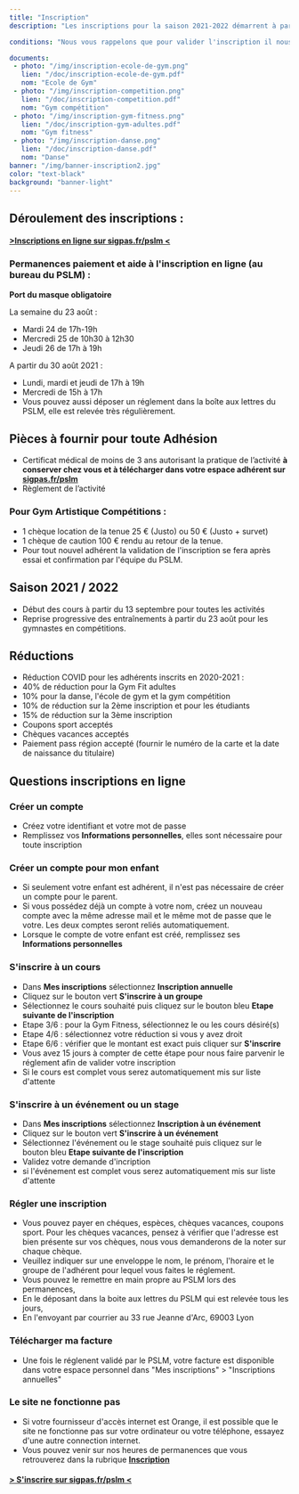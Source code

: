 ```yaml
---
title: "Inscription"
description: "Les inscriptions pour la saison 2021-2022 démarrent à partir du 1er juin.<br>Retrouvez tous les horaires d'inscription et les pièces à fournir ci dessous.<br>Les horaires des cours dispensés sont dans la rubrique Activités ainsi que sur la plaquette que vous trouverez ci-dessous."

conditions: "Nous vous rappelons que pour valider l'inscription il nous faut impérativement le règlement.<br> Le certificat médical est obligatoire pour les activités gyms."

documents:
 - photo: "/img/inscription-ecole-de-gym.png"
   lien: "/doc/inscription-ecole-de-gym.pdf"
   nom: "Ecole de Gym"
 - photo: "/img/inscription-competition.png"
   lien: "/doc/inscription-competition.pdf"
   nom: "Gym compétition"
 - photo: "/img/inscription-gym-fitness.png"
   lien: "/doc/inscription-gym-adultes.pdf"
   nom: "Gym fitness"
 - photo: "/img/inscription-danse.png"
   lien: "/doc/inscription-danse.pdf"
   nom: "Danse"
banner: "/img/banner-inscription2.jpg"
color: "text-black"
background: "banner-light"
---
```

## Déroulement des inscriptions :
#### <a href="https://sigpas.fr/pslm" target="_blank">>Inscriptions en ligne sur sigpas.fr/pslm <</a>


### Permanences paiement et aide à l'inscription en ligne (au bureau du PSLM) :
**Port du masque obligatoire**

La semaine du 23 août :

- Mardi 24 de 17h-19h
- Mercredi 25 de 10h30 à 12h30
- Jeudi 26 de 17h à 19h

A partir du 30 août 2021 :

- Lundi, mardi et jeudi de 17h à 19h
- Mercredi de 15h à 17h
- Vous pouvez aussi déposer un réglement dans la boîte aux lettres du PSLM, elle est relevée très régulièrement.


## Pièces à fournir pour toute Adhésion
- Certificat médical de moins de 3 ans autorisant la pratique de l’activité **à conserver chez vous et à télécharger dans votre espace adhérent sur <a href="https://sigpas.fr/pslm" target="_blank">sigpas.fr/pslm</a>**
- Règlement de l’activité

### Pour Gym Artistique Compétitions :
- 1 chèque location de la tenue 25 € (Justo) ou 50 € (Justo + survet)
- 1 chèque de caution 100 € rendu au retour de la tenue.
- Pour tout nouvel adhérent la validation de l'inscription se fera après essai et confirmation par l'équipe du PSLM.

## Saison 2021 / 2022
- Début des cours à partir du 13 septembre pour toutes les activités
- Reprise progressive des entraînements à partir du 23 août
pour les gymnastes en compétitions.

## Réductions
- Réduction COVID pour les adhérents inscrits en 2020-2021 :
- 40% de réduction pour la Gym Fit adultes
- 10% pour la danse, l'école de gym et la gym compétition
- 10% de réduction sur la 2ème inscription et pour les étudiants
- 15% de réduction sur la 3ème inscription
- Coupons sport acceptés
- Chèques vacances acceptés
- Paiement pass région accepté (fournir le numéro de la carte et la date de naissance du titulaire)

## Questions inscriptions en ligne

### Créer un compte
- Créez votre identifiant et votre mot de passe
- Remplissez vos **Informations personnelles**, elles sont nécessaire pour toute inscription

### Créer un compte pour mon enfant
- Si seulement votre enfant est adhérent, il n'est pas nécessaire de créer un compte pour le parent.
- Si vous possédez déjà un compte à votre nom, créez un nouveau compte avec la même adresse mail et le même mot de passe que le votre. Les deux comptes seront reliés automatiquement.
- Lorsque le compte de votre enfant est créé, remplissez ses **Informations personnelles**

### S'inscrire à un cours
- Dans **Mes inscriptions** sélectionnez **Inscription annuelle**
- Cliquez sur le bouton vert **S'inscrire à un groupe**
- Sélectionnez le cours souhaité puis cliquez sur le bouton bleu **Etape suivante de l'inscription**
- Etape 3/6 : pour la Gym Fitness, sélectionnez le ou les cours désiré(s)
- Etape 4/6 : sélectionnez votre réduction si vous y avez droit
- Etape 6/6 : vérifier que le montant est exact puis cliquer sur **S'inscrire**
- Vous avez 15 jours à compter de cette étape pour nous faire parvenir le réglement afin de valider votre inscription
- Si le cours est complet vous serez automatiquement mis sur liste d'attente

### S'inscrire à un événement ou un stage
- Dans **Mes inscriptions** sélectionnez **Inscription à un événement**
- Cliquez sur le bouton vert **S'inscrire à un événement**
- Sélectionnez l'événement ou le stage souhaité puis cliquez sur le bouton bleu **Etape suivante de l'inscription**
- Validez votre demande d'incription
- si l'événement est complet vous serez automatiquement mis sur liste d'attente

### Régler une inscription
- Vous pouvez payer en chéques, espèces, chèques vacances, coupons sport. Pour les chèques vacances, pensez à vérifier que l'adresse est bien présente sur vos chèques, nous vous demanderons de la noter sur chaque chèque.
- Veuillez indiquer sur une enveloppe le nom, le prénom, l'horaire et le groupe de l'adhérent pour lequel vous faites le réglement.
- Vous pouvez le remettre en main propre au PSLM lors des permanences,
- En le déposant dans la boite aux lettres du PSLM qui est relevée tous les jours,
- En l'envoyant par courrier au 33 rue Jeanne d'Arc, 69003 Lyon

### Télécharger ma facture
- Une fois le réglenent validé par le PSLM, votre facture est disponible dans votre espace personnel dans "Mes inscriptions" > "Inscriptions annuelles"

### Le site ne fonctionne pas
 - Si votre fournisseur d'accès internet est Orange, il est possible que le site ne fonctionne pas sur votre ordinateur ou votre téléphone, essayez d'une autre connection internet.
 - Vous pouvez venir sur nos heures de permanences que vous retrouverez dans la rubrique <a href="/inscription">**Inscription**</a>

#### <a href="https://sigpas.fr/pslm" target="_blank">> S'inscrire sur sigpas.fr/pslm <</a>
